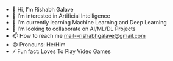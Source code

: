 - 👋 Hi, I’m Rishabh Galave
- 👀 I’m interested in Artificial Intelligence
- 🌱 I’m currently learning Machine Learning and Deep Learning
- 💞️ I’m looking to collaborate on AI/ML/DL Projects
- 📫 How to reach me mail--rishabhgalave@gmail.com
- 😄 Pronouns: He/Him
- ⚡ Fun fact: Loves To Play Video Games

<!---
rishabh16-2005/rishabh16-2005 is a ✨ special ✨ repository because its `README.md` (this file) appears on your GitHub profile.
You can click the Preview link to take a look at your changes.
--->
